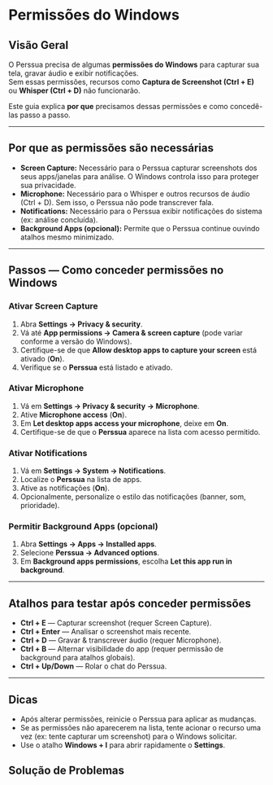 
# Permissões do Windows

## Visão Geral
O Perssua precisa de algumas **permissões do Windows** para capturar sua tela, gravar áudio e exibir notificações.  
Sem essas permissões, recursos como **Captura de Screenshot (Ctrl + E)** ou **Whisper (Ctrl + D)** não funcionarão.

Este guia explica **por que** precisamos dessas permissões e como concedê-las passo a passo.

---

## Por que as permissões são necessárias
- **Screen Capture:** Necessário para o Perssua capturar screenshots dos seus apps/janelas para análise. O Windows controla isso para proteger sua privacidade.  
- **Microphone:** Necessário para o Whisper e outros recursos de áudio (Ctrl + D). Sem isso, o Perssua não pode transcrever fala.  
- **Notifications:** Necessário para o Perssua exibir notificações do sistema (ex: análise concluída).  
- **Background Apps (opcional):** Permite que o Perssua continue ouvindo atalhos mesmo minimizado.

---

## Passos — Como conceder permissões no Windows

### Ativar Screen Capture
1. Abra **Settings → Privacy & security**.  
2. Vá até **App permissions → Camera & screen capture** (pode variar conforme a versão do Windows).  
3. Certifique-se de que **Allow desktop apps to capture your screen** está ativado (**On**).  
4. Verifique se o **Perssua** está listado e ativado.

### Ativar Microphone
1. Vá em **Settings → Privacy & security → Microphone**.  
2. Ative **Microphone access** (**On**).  
3. Em **Let desktop apps access your microphone**, deixe em **On**.  
4. Certifique-se de que o **Perssua** aparece na lista com acesso permitido.

### Ativar Notifications
1. Vá em **Settings → System → Notifications**.  
2. Localize o **Perssua** na lista de apps.  
3. Ative as notificações (**On**).  
4. Opcionalmente, personalize o estilo das notificações (banner, som, prioridade).

### Permitir Background Apps (opcional)
1. Abra **Settings → Apps → Installed apps**.  
2. Selecione **Perssua → Advanced options**.  
3. Em **Background apps permissions**, escolha **Let this app run in background**.

---

## Atalhos para testar após conceder permissões
- **Ctrl + E** — Capturar screenshot (requer Screen Capture).  
- **Ctrl + Enter** — Analisar o screenshot mais recente.  
- **Ctrl + D** — Gravar & transcrever áudio (requer Microphone).  
- **Ctrl + B** — Alternar visibilidade do app (requer permissão de background para atalhos globais).  
- **Ctrl + Up/Down** — Rolar o chat do Perssua.

---

## Dicas
- Após alterar permissões, reinicie o Perssua para aplicar as mudanças.  
- Se as permissões não aparecerem na lista, tente acionar o recurso uma vez (ex: tente capturar um screenshot) para o Windows solicitar.  
- Use o atalho **Windows + I** para abrir rapidamente o **Settings**.

## Solução de Problemas
